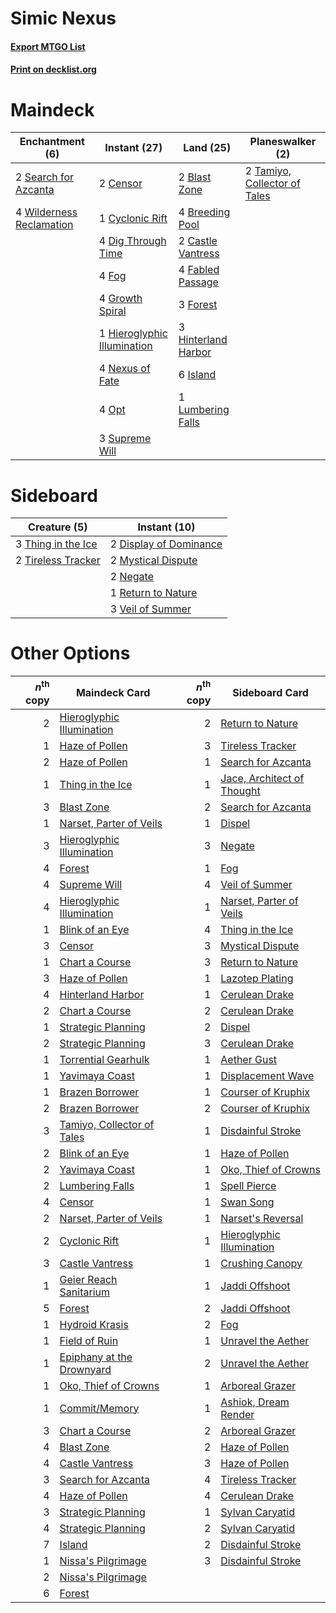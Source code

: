 # Simic Nexus

#### [Export MTGO List](../collection/Simic%20Nexus/Simic%20Nexus.txt)
#### [Print on decklist.org](http://decklist.org/?deckmain=2%09Blast%20Zone%0A4%09Breeding%20Pool%0A2%09Castle%20Vantress%0A2%09Censor%0A1%09Cyclonic%20Rift%0A4%09Dig%20Through%20Time%0A4%09Fabled%20Passage%0A4%09Fog%0A3%09Forest%0A4%09Growth%20Spiral%0A1%09Hieroglyphic%20Illumination%0A3%09Hinterland%20Harbor%0A6%09Island%0A1%09Lumbering%20Falls%0A4%09Nexus%20of%20Fate%0A4%09Opt%0A2%09Search%20for%20Azcanta%0A3%09Supreme%20Will%0A2%09Tamiyo,%20Collector%20of%20Tales%0A4%09Wilderness%20Reclamation&deckside=2%09Display%20of%20Dominance%0A2%09Mystical%20Dispute%0A2%09Negate%0A1%09Return%20to%20Nature%0A3%09Thing%20in%20the%20Ice%0A2%09Tireless%20Tracker%0A3%09Veil%20of%20Summer)
# Maindeck

|                                          Enchantment (6)                                          |                                             Instant (27)                                             |                                          Land (25)                                           |                                           Planeswalker (2)                                            |
|---------------------------------------------------------------------------------------------------|------------------------------------------------------------------------------------------------------|----------------------------------------------------------------------------------------------|-------------------------------------------------------------------------------------------------------|
|2 [Search for Azcanta](http://gatherer.wizards.com/Pages/Card/Details.aspx?multiverseid=435226)    |2 [Censor](http://gatherer.wizards.com/Pages/Card/Details.aspx?multiverseid=426748)                   |2 [Blast Zone](http://gatherer.wizards.com/Pages/Card/Details.aspx?multiverseid=461171)       |2 [Tamiyo, Collector of Tales](http://gatherer.wizards.com/Pages/Card/Details.aspx?multiverseid=461147)|
|4 [Wilderness Reclamation](http://gatherer.wizards.com/Pages/Card/Details.aspx?multiverseid=457293)|1 [Cyclonic Rift](http://gatherer.wizards.com/Pages/Card/Details.aspx?multiverseid=389477)            |4 [Breeding Pool](http://gatherer.wizards.com/Pages/Card/Details.aspx?multiverseid=97088)     |                                                                                                       |
|                                                                                                   |4 [Dig Through Time](http://gatherer.wizards.com/Pages/Card/Details.aspx?multiverseid=386518)         |2 [Castle Vantress](http://gatherer.wizards.com/Pages/Card/Details.aspx?multiverseid=473204)  |                                                                                                       |
|                                                                                                   |4 [Fog](http://gatherer.wizards.com/Pages/Card/Details.aspx?multiverseid=746)                         |4 [Fabled Passage](http://gatherer.wizards.com/Pages/Card/Details.aspx?multiverseid=473206)   |                                                                                                       |
|                                                                                                   |4 [Growth Spiral](http://gatherer.wizards.com/Pages/Card/Details.aspx?multiverseid=457322)            |3 [Forest](http://gatherer.wizards.com/Pages/Card/Details.aspx?multiverseid=439860)           |                                                                                                       |
|                                                                                                   |1 [Hieroglyphic Illumination](http://gatherer.wizards.com/Pages/Card/Details.aspx?multiverseid=426759)|3 [Hinterland Harbor](http://gatherer.wizards.com/Pages/Card/Details.aspx?multiverseid=443128)|                                                                                                       |
|                                                                                                   |4 [Nexus of Fate](http://gatherer.wizards.com/Pages/Card/Details.aspx?multiverseid=450253)            |6 [Island](http://gatherer.wizards.com/Pages/Card/Details.aspx?multiverseid=439857)           |                                                                                                       |
|                                                                                                   |4 [Opt](http://gatherer.wizards.com/Pages/Card/Details.aspx?multiverseid=442948)                      |1 [Lumbering Falls](http://gatherer.wizards.com/Pages/Card/Details.aspx?multiverseid=401943)  |                                                                                                       |
|                                                                                                   |3 [Supreme Will](http://gatherer.wizards.com/Pages/Card/Details.aspx?multiverseid=430738)             |                                                                                              |                                                                                                       |


# Sideboard

|                                        Creature (5)                                         |                                          Instant (10)                                           |
|---------------------------------------------------------------------------------------------|-------------------------------------------------------------------------------------------------|
|3 [Thing in the Ice](http://gatherer.wizards.com/Pages/Card/Details.aspx?multiverseid=409836)|2 [Display of Dominance](http://gatherer.wizards.com/Pages/Card/Details.aspx?multiverseid=394538)|
|2 [Tireless Tracker](http://gatherer.wizards.com/Pages/Card/Details.aspx?multiverseid=409997)|2 [Mystical Dispute](http://gatherer.wizards.com/Pages/Card/Details.aspx?multiverseid=473020)    |
|                                                                                             |2 [Negate](http://gatherer.wizards.com/Pages/Card/Details.aspx?multiverseid=423707)              |
|                                                                                             |1 [Return to Nature](http://gatherer.wizards.com/Pages/Card/Details.aspx?multiverseid=461102)    |
|                                                                                             |3 [Veil of Summer](http://gatherer.wizards.com/Pages/Card/Details.aspx?multiverseid=466952)      |


# Other Options

|*n*<sup>th</sup> copy|                                            Maindeck Card                                            |*n*<sup>th</sup> copy|                                           Sideboard Card                                            |
|--------------------:|-----------------------------------------------------------------------------------------------------|--------------------:|-----------------------------------------------------------------------------------------------------|
|                    2|[Hieroglyphic Illumination](http://gatherer.wizards.com/Pages/Card/Details.aspx?multiverseid=426759) |                    2|[Return to Nature](http://gatherer.wizards.com/Pages/Card/Details.aspx?multiverseid=461102)          |
|                    1|[Haze of Pollen](http://gatherer.wizards.com/Pages/Card/Details.aspx?multiverseid=426873)            |                    3|[Tireless Tracker](http://gatherer.wizards.com/Pages/Card/Details.aspx?multiverseid=409997)          |
|                    2|[Haze of Pollen](http://gatherer.wizards.com/Pages/Card/Details.aspx?multiverseid=426873)            |                    1|[Search for Azcanta](http://gatherer.wizards.com/Pages/Card/Details.aspx?multiverseid=435226)        |
|                    1|[Thing in the Ice](http://gatherer.wizards.com/Pages/Card/Details.aspx?multiverseid=409836)          |                    1|[Jace, Architect of Thought](http://gatherer.wizards.com/Pages/Card/Details.aspx?multiverseid=380190)|
|                    3|[Blast Zone](http://gatherer.wizards.com/Pages/Card/Details.aspx?multiverseid=461171)                |                    2|[Search for Azcanta](http://gatherer.wizards.com/Pages/Card/Details.aspx?multiverseid=435226)        |
|                    1|[Narset, Parter of Veils](http://gatherer.wizards.com/Pages/Card/Details.aspx?multiverseid=460988)   |                    1|[Dispel](http://gatherer.wizards.com/Pages/Card/Details.aspx?multiverseid=401858)                    |
|                    3|[Hieroglyphic Illumination](http://gatherer.wizards.com/Pages/Card/Details.aspx?multiverseid=426759) |                    3|[Negate](http://gatherer.wizards.com/Pages/Card/Details.aspx?multiverseid=423707)                    |
|                    4|[Forest](http://gatherer.wizards.com/Pages/Card/Details.aspx?multiverseid=439860)                    |                    1|[Fog](http://gatherer.wizards.com/Pages/Card/Details.aspx?multiverseid=746)                          |
|                    4|[Supreme Will](http://gatherer.wizards.com/Pages/Card/Details.aspx?multiverseid=430738)              |                    4|[Veil of Summer](http://gatherer.wizards.com/Pages/Card/Details.aspx?multiverseid=466952)            |
|                    4|[Hieroglyphic Illumination](http://gatherer.wizards.com/Pages/Card/Details.aspx?multiverseid=426759) |                    1|[Narset, Parter of Veils](http://gatherer.wizards.com/Pages/Card/Details.aspx?multiverseid=460988)   |
|                    1|[Blink of an Eye](http://gatherer.wizards.com/Pages/Card/Details.aspx?multiverseid=442934)           |                    4|[Thing in the Ice](http://gatherer.wizards.com/Pages/Card/Details.aspx?multiverseid=409836)          |
|                    3|[Censor](http://gatherer.wizards.com/Pages/Card/Details.aspx?multiverseid=426748)                    |                    3|[Mystical Dispute](http://gatherer.wizards.com/Pages/Card/Details.aspx?multiverseid=473020)          |
|                    1|[Chart a Course](http://gatherer.wizards.com/Pages/Card/Details.aspx?multiverseid=435200)            |                    3|[Return to Nature](http://gatherer.wizards.com/Pages/Card/Details.aspx?multiverseid=461102)          |
|                    3|[Haze of Pollen](http://gatherer.wizards.com/Pages/Card/Details.aspx?multiverseid=426873)            |                    1|[Lazotep Plating](http://gatherer.wizards.com/Pages/Card/Details.aspx?multiverseid=460986)           |
|                    4|[Hinterland Harbor](http://gatherer.wizards.com/Pages/Card/Details.aspx?multiverseid=443128)         |                    1|[Cerulean Drake](http://gatherer.wizards.com/Pages/Card/Details.aspx?multiverseid=466807)            |
|                    2|[Chart a Course](http://gatherer.wizards.com/Pages/Card/Details.aspx?multiverseid=435200)            |                    2|[Cerulean Drake](http://gatherer.wizards.com/Pages/Card/Details.aspx?multiverseid=466807)            |
|                    1|[Strategic Planning](http://gatherer.wizards.com/Pages/Card/Details.aspx?multiverseid=376525)        |                    2|[Dispel](http://gatherer.wizards.com/Pages/Card/Details.aspx?multiverseid=401858)                    |
|                    2|[Strategic Planning](http://gatherer.wizards.com/Pages/Card/Details.aspx?multiverseid=376525)        |                    3|[Cerulean Drake](http://gatherer.wizards.com/Pages/Card/Details.aspx?multiverseid=466807)            |
|                    1|[Torrential Gearhulk](http://gatherer.wizards.com/Pages/Card/Details.aspx?multiverseid=417640)       |                    1|[Aether Gust](http://gatherer.wizards.com/Pages/Card/Details.aspx?multiverseid=466796)               |
|                    1|[Yavimaya Coast](http://gatherer.wizards.com/Pages/Card/Details.aspx?multiverseid=129810)            |                    1|[Displacement Wave](http://gatherer.wizards.com/Pages/Card/Details.aspx?multiverseid=398580)         |
|                    1|[Brazen Borrower](http://gatherer.wizards.com/Pages/Card/Details.aspx?multiverseid=473001)           |                    1|[Courser of Kruphix](http://gatherer.wizards.com/Pages/Card/Details.aspx?multiverseid=442153)        |
|                    2|[Brazen Borrower](http://gatherer.wizards.com/Pages/Card/Details.aspx?multiverseid=473001)           |                    2|[Courser of Kruphix](http://gatherer.wizards.com/Pages/Card/Details.aspx?multiverseid=442153)        |
|                    3|[Tamiyo, Collector of Tales](http://gatherer.wizards.com/Pages/Card/Details.aspx?multiverseid=461147)|                    1|[Disdainful Stroke](http://gatherer.wizards.com/Pages/Card/Details.aspx?multiverseid=420705)         |
|                    2|[Blink of an Eye](http://gatherer.wizards.com/Pages/Card/Details.aspx?multiverseid=442934)           |                    1|[Haze of Pollen](http://gatherer.wizards.com/Pages/Card/Details.aspx?multiverseid=426873)            |
|                    2|[Yavimaya Coast](http://gatherer.wizards.com/Pages/Card/Details.aspx?multiverseid=129810)            |                    1|[Oko, Thief of Crowns](http://gatherer.wizards.com/Pages/Card/Details.aspx?multiverseid=473159)      |
|                    2|[Lumbering Falls](http://gatherer.wizards.com/Pages/Card/Details.aspx?multiverseid=401943)           |                    1|[Spell Pierce](http://gatherer.wizards.com/Pages/Card/Details.aspx?multiverseid=425876)              |
|                    4|[Censor](http://gatherer.wizards.com/Pages/Card/Details.aspx?multiverseid=426748)                    |                    1|[Swan Song](http://gatherer.wizards.com/Pages/Card/Details.aspx?multiverseid=420715)                 |
|                    2|[Narset, Parter of Veils](http://gatherer.wizards.com/Pages/Card/Details.aspx?multiverseid=460988)   |                    1|[Narset's Reversal](http://gatherer.wizards.com/Pages/Card/Details.aspx?multiverseid=460989)         |
|                    2|[Cyclonic Rift](http://gatherer.wizards.com/Pages/Card/Details.aspx?multiverseid=389477)             |                    1|[Hieroglyphic Illumination](http://gatherer.wizards.com/Pages/Card/Details.aspx?multiverseid=426759) |
|                    3|[Castle Vantress](http://gatherer.wizards.com/Pages/Card/Details.aspx?multiverseid=473204)           |                    1|[Crushing Canopy](http://gatherer.wizards.com/Pages/Card/Details.aspx?multiverseid=452876)           |
|                    1|[Geier Reach Sanitarium](http://gatherer.wizards.com/Pages/Card/Details.aspx?multiverseid=414510)    |                    1|[Jaddi Offshoot](http://gatherer.wizards.com/Pages/Card/Details.aspx?multiverseid=401928)            |
|                    5|[Forest](http://gatherer.wizards.com/Pages/Card/Details.aspx?multiverseid=439860)                    |                    2|[Jaddi Offshoot](http://gatherer.wizards.com/Pages/Card/Details.aspx?multiverseid=401928)            |
|                    1|[Hydroid Krasis](http://gatherer.wizards.com/Pages/Card/Details.aspx?multiverseid=457327)            |                    2|[Fog](http://gatherer.wizards.com/Pages/Card/Details.aspx?multiverseid=746)                          |
|                    1|[Field of Ruin](http://gatherer.wizards.com/Pages/Card/Details.aspx?multiverseid=435415)             |                    1|[Unravel the Aether](http://gatherer.wizards.com/Pages/Card/Details.aspx?multiverseid=378515)        |
|                    1|[Epiphany at the Drownyard](http://gatherer.wizards.com/Pages/Card/Details.aspx?multiverseid=409802) |                    2|[Unravel the Aether](http://gatherer.wizards.com/Pages/Card/Details.aspx?multiverseid=378515)        |
|                    1|[Oko, Thief of Crowns](http://gatherer.wizards.com/Pages/Card/Details.aspx?multiverseid=473159)      |                    1|[Arboreal Grazer](http://gatherer.wizards.com/Pages/Card/Details.aspx?multiverseid=461076)           |
|                    1|[Commit/Memory](http://gatherer.wizards.com/Pages/Card/Details.aspx?multiverseid=426913)             |                    1|[Ashiok, Dream Render](http://gatherer.wizards.com/Pages/Card/Details.aspx?multiverseid=461155)      |
|                    3|[Chart a Course](http://gatherer.wizards.com/Pages/Card/Details.aspx?multiverseid=435200)            |                    2|[Arboreal Grazer](http://gatherer.wizards.com/Pages/Card/Details.aspx?multiverseid=461076)           |
|                    4|[Blast Zone](http://gatherer.wizards.com/Pages/Card/Details.aspx?multiverseid=461171)                |                    2|[Haze of Pollen](http://gatherer.wizards.com/Pages/Card/Details.aspx?multiverseid=426873)            |
|                    4|[Castle Vantress](http://gatherer.wizards.com/Pages/Card/Details.aspx?multiverseid=473204)           |                    3|[Haze of Pollen](http://gatherer.wizards.com/Pages/Card/Details.aspx?multiverseid=426873)            |
|                    3|[Search for Azcanta](http://gatherer.wizards.com/Pages/Card/Details.aspx?multiverseid=435226)        |                    4|[Tireless Tracker](http://gatherer.wizards.com/Pages/Card/Details.aspx?multiverseid=409997)          |
|                    4|[Haze of Pollen](http://gatherer.wizards.com/Pages/Card/Details.aspx?multiverseid=426873)            |                    4|[Cerulean Drake](http://gatherer.wizards.com/Pages/Card/Details.aspx?multiverseid=466807)            |
|                    3|[Strategic Planning](http://gatherer.wizards.com/Pages/Card/Details.aspx?multiverseid=376525)        |                    1|[Sylvan Caryatid](http://gatherer.wizards.com/Pages/Card/Details.aspx?multiverseid=373624)           |
|                    4|[Strategic Planning](http://gatherer.wizards.com/Pages/Card/Details.aspx?multiverseid=376525)        |                    2|[Sylvan Caryatid](http://gatherer.wizards.com/Pages/Card/Details.aspx?multiverseid=373624)           |
|                    7|[Island](http://gatherer.wizards.com/Pages/Card/Details.aspx?multiverseid=439857)                    |                    2|[Disdainful Stroke](http://gatherer.wizards.com/Pages/Card/Details.aspx?multiverseid=420705)         |
|                    1|[Nissa's Pilgrimage](http://gatherer.wizards.com/Pages/Card/Details.aspx?multiverseid=433087)        |                    3|[Disdainful Stroke](http://gatherer.wizards.com/Pages/Card/Details.aspx?multiverseid=420705)         |
|                    2|[Nissa's Pilgrimage](http://gatherer.wizards.com/Pages/Card/Details.aspx?multiverseid=433087)        |                     |                                                                                                     |
|                    6|[Forest](http://gatherer.wizards.com/Pages/Card/Details.aspx?multiverseid=439860)                    |                     |                                                                                                     |

